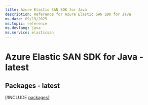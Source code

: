 ```yaml
---
title: Azure Elastic SAN SDK for Java
description: Reference for Azure Elastic SAN SDK for Java
ms.date: 09/19/2025
ms.topic: reference
ms.devlang: java
ms.service: elasticsan
---
```

# Azure Elastic SAN SDK for Java - latest
## Packages - latest
[!INCLUDE [packages](elastic-san-index.md)]